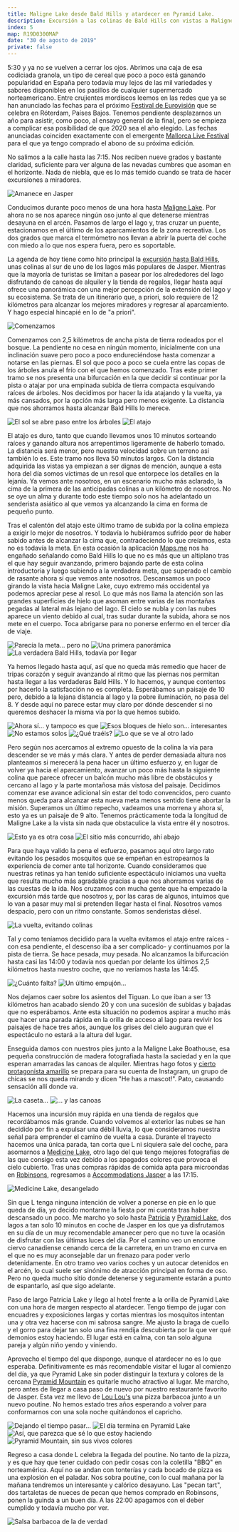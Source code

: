 ```yaml
---
title: Maligne Lake desde Bald Hills y atardecer en Pyramid Lake.
description: Excursión a las colinas de Bald Hills con vistas a Maligne Lake. Paradas en Medicine Lake y Pyramid Lake al atardecer antes de cenar otro poutine de Lou Lou's Pizzeria & Breakfast.
index: 5
map: R19D0300MAP
date: "30 de agosto de 2019"
private: false
---
```

5:30 y ya no se vuelven a cerrar los ojos. Abrimos una caja de esa codiciada granola, un tipo de cereal que poco a poco está ganando popularidad en España pero todavía muy lejos de las mil variedades y sabores disponibles en los pasillos de cualquier supermercado norteamericano. Entre crujientes mordiscos leemos en las redes que ya se han anunciado las fechas para el próximo [Festival de Eurovisión](https://es.wikipedia.org/wiki/Festival_de_la_Canci%C3%B3n_de_Eurovisi%C3%B3n_2020 "Festival de la Canción de Eurovisión 2020") que se celebra en Róterdam, Países Bajos. Tenemos pendiente desplazarnos un año para asistir, como poco, al ensayo general de la final, pero se empieza a complicar esa posibilidad de que 2020 sea el año elegido. Las fechas anunciadas coinciden exactamente con el emergente  [Mallorca Live Festival](https://mallorcalivefestival.com/) para el que ya tengo comprado el abono de su próxima edición.

No salimos a la calle hasta las 7:15. Nos reciben nueve grados y bastante claridad, suficiente para ver alguna de las nevadas cumbres que asoman en el horizonte. Nada de niebla, que es lo más temido cuando se trata de hacer excursiones a miradores.

![Amanece en Jasper](R19D0301)

Conducimos durante poco menos de una hora hasta [Maligne Lake](https://es.wikipedia.org/wiki/Lago_Maligne). Por ahora no se nos aparece ningún oso junto al que detenerse mientras desayuna en el arcén. Pasamos de largo el lago y, tras cruzar un puente, estacionamos en el último de los aparcamientos de la zona recreativa. Los dos grados que marca el termómetro nos llevan a abrir la puerta del coche con miedo a lo que nos espera fuera, pero es soportable.

La agenda de hoy tiene como hito principal la [excursión hasta Bald Hills](https://es.wikiloc.com/rutas-senderismo/can-15-lago-maligno-y-bald-hills-maligne-lake-and-bald-hills-10236891 "Excursión a Bald Hills (wikiloc)"), unas colinas al sur de uno de los lagos más populares de Jasper. Mientras que la mayoría de turistas se limitan a pasear por los alrededores del lago disfrutando de canoas de alquiler y la tienda de regalos, llegar hasta aquí ofrece una panorámica con una mejor percepción de la extensión del lago y su ecosistema. Se trata de un itinerario que, a priori, solo requiere de 12 kilómetros para alcanzar los mejores miradores y regresar al aparcamiento. Y hago especial hincapié en lo de "a priori".

![Comenzamos](R19D0302)

Comenzamos con 2,5 kilómetros de ancha pista de tierra rodeados por el bosque. La pendiente no cesa en ningún momento, inicialmente con una inclinación suave pero poco a poco endureciéndose hasta comenzar a notarse en las piernas. El sol que poco a poco se cuela entre las copas de los árboles anula el frío con el que hemos comenzado. Tras este primer tramo se nos presenta una bifurcación en la que decidir si continuar por la pista o atajar por una empinada subida de tierra compacta esquivando raíces de árboles. Nos decidimos por hacer la ida atajando y la vuelta, ya más cansados, por la opción más larga pero menos exigente. La distancia que nos ahorramos hasta alcanzar Bald Hills lo merece.

![El sol se abre paso entre los árboles](R19D0303)
![El atajo](R19D0304)

El atajo es duro, tanto que cuando llevamos unos 10 minutos sorteando raíces y ganando altura nos arrepentimos ligeramente de haberlo tomado. La distancia será menor, pero nuestra velocidad sobre un terreno así también lo es. Este tramo nos lleva 50 minutos largos. Con la distancia adquirida las vistas ya empiezan a ser dignas de mención, aunque a esta hora del día somos víctimas de un resol que entorpece los detalles en la lejanía. Ya vemos ante nosotros, en un escenario mucho más aclarado, la cima de la primera de las anticipadas colinas a un kilómetro de nosotros. No se oye un alma y durante todo este tiempo solo nos ha adelantado un senderista asiático al que vemos ya alcanzando la cima en forma de pequeño punto.

Tras el calentón del atajo este último tramo de subida por la colina empieza a exigir lo mejor de nosotros. Y todavía lo hubiéramos sufrido peor de haber sabido antes de alcanzar la cima que, contradeciendo lo que creíamos, esta no es todavía la meta. En esta ocasión la aplicación [Maps.me](https://maps.me/ "Aplicación móvil de mapas offline Maps.me") nos ha engañado señalando como Bald Hills lo que no es más que un altiplano tras el que hay seguir avanzando, primero bajando parte de esta colina introductoria y luego subiendo a la verdadera meta, que superado el cambio de rasante ahora sí que vemos ante nosotros. Descansamos un poco girando la vista hacia Maligne Lake, cuyo extremo más occidental ya podemos apreciar pese al resol. Lo que más nos llama la atención son las grandes superficies de hielo que asoman entre varias de las montañas pegadas al lateral más lejano del lago. El cielo se nubla y con las nubes aparece un viento debido al cual, tras sudar durante la subida, ahora se nos mete en el cuerpo. Toca abrigarse para no ponerse enfermo en el tercer día de viaje.

![Parecía la meta... pero no](R19D0305)
![Una primera panorámica](R19D0306)
![La verdadera Bald Hills, todavía por llegar](R19D0307)

Ya hemos llegado hasta aquí, así que no queda más remedio que hacer de tripas corazón y seguir avanzando al ritmo que las piernas nos permitan hasta llegar a las verdaderas Bald Hills. Y lo hacemos, y aunque contentos por hacerlo la satisfacción no es completa. Esperábamos un paisaje de 10 pero, debido a la lejana distancia al lago y la pobre iluminación, no pasa del 8. Y desde aquí no parece estar muy claro por dónde descender si no queremos deshacer la misma vía por la que hemos subido.

![Ahora sí... y tampoco es que](R19D0309)
![Esos bloques de hielo son... interesantes](R19D0308)
![No estamos solos](R19D0310)
![¿Qué traéis?](R19D0311)
![Lo que se ve al otro lado](R19D0312)

Pero según nos acercamos al extremo opuesto de la colina la vía para descender se ve más y más clara. Y antes de perder demasiada altura nos planteamos si merecerá la pena hacer un último esfuerzo y, en lugar de volver ya hacia el aparcamiento, avanzar un poco más hasta la siguiente colina que parece ofrecer un balcón mucho más libre de obstáculos y cercano al lago y la parte montañosa más vistosa del paisaje. Decidimos comenzar ese avance adicional sin estar del todo convencidos, pero cuanto menos queda para alcanzar esta nueva meta menos sentido tiene abortar la misión. Superamos un último repecho, vadeamos una morrena y ahora sí, esto ya es un paisaje de 9 alto. Tenemos prácticamente toda la longitud de Maligne Lake a la vista sin nada que obstaculice la vista entre él y nosotros.

![Esto ya es otra cosa](R19D0313)
![El sitio más concurrido, ahí abajo](R19D0314)

Para que haya valido la pena el esfuerzo, pasamos aquí otro largo rato evitando los pesados mosquitos que se empeñan en estropearnos la experiencia de comer ante tal horizonte. Cuando consideramos que nuestras retinas ya han tenido suficiente espectáculo iniciamos una vuelta que resulta mucho más agradable gracias a que nos ahorramos varias de las cuestas de la ida. Nos cruzamos con mucha gente que ha empezado la excursión más tarde que nosotros y, por las caras de algunos, intuímos que lo van a pasar muy mal si pretenden llegar hasta el final. Nosotros vamos despacio, pero con un ritmo constante. Somos senderistas diésel.

![La vuelta, evitando colinas](R19D0315)

Tal y como teníamos decidido para la vuelta evitamos el atajo entre raíces -con esa pendiente, el descenso iba a ser complicado- y continuamos por la pista de tierra. Se hace pesada, muy pesada. No alcanzamos la bifurcación hasta casi las 14:00 y todavía nos quedan por delante los últimos 2,5 kilómetros hasta nuestro coche, que no veríamos hasta las 14:45.

![¿Cuánto falta?](R19D0316)
![Un último empujón...](R19D0317)

Nos dejamos caer sobre los asientos del Tiguan. Lo que iban a ser 13 kilómetros han acabado siendo 20 y con una sucesión de subidas y bajadas que no esperábamos. Ante esta situación no podemos aspirar a mucho más que hacer una parada rápida en la orilla de acceso al lago para revivir los paisajes de hace tres años, aunque los grises del cielo auguran que el espectáculo no estará a la altura del lugar.

Enseguida damos con nuestros pies junto a la Maligne Lake Boathouse, esa pequeña construcción de madera fotografiada hasta la saciedad y en la que esperan amarradas las canoas de alquiler. Mientras hago fotos y [cierto protagonista amarillo](https://www.instagram.com/losviajesdepato/ "@losviajesdepato en Instagram") se prepara para su cuenta de Instagram, un grupo de chicas se nos queda mirando y dicen "He has a mascot!". Pato, causando sensación allí donde va.

![La caseta...](R19D0319)
![... y las canoas](R19D0318)

Hacemos una incursión muy rápida en una tienda de regalos que recordábamos más grande. Cuando volvemos al exterior las nubes se han decidido por fin a expulsar una débil lluvia, lo que consideramos nuestra señal para emprender el camino de vuelta a casa. Durante el trayecto hacemos una única parada, tan corta que L ni siquiera sale del coche, para asomarnos a [Medicine Lake](https://en.wikipedia.org/wiki/Medicine_Lake_(Alberta)), otro lago del que tengo mejores fotografías de las que consigo esta vez debido a los apagados colores que provoca el cielo cubierto. Tras unas compras rápidas de comida apta para microondas en [Robinsons](http://robinsonfoods.com/ "Supermercado Robinsons, en Jasper"), regresamos a [Accommodations Jasper](http://www.accommodationsjasper.com/) a las 17:15.

![Medicine Lake, desangelado](R19D0320)

Sin que L tenga ninguna intención de volver a ponerse en pie en lo que queda de día, yo decido montarme la fiesta por mi cuenta tras haber descansado un poco. Me marcho yo solo hasta [Patricia](https://en.wikipedia.org/wiki/Patricia_Lake_(Alberta) "Patricia Lake") y [Pyramid Lake](https://en.wikipedia.org/wiki/Pyramid_Lake_(Alberta)), dos lagos a tan solo 10 minutos en coche de Jasper en los que ya disfrutamos en su día de un muy recomendable amanecer pero que no tuve la ocasión de disfrutar con las últimas luces del día. Por el camino veo un enorme ciervo canadiense cenando cerca de la carretera, en un tramo en curva en el que no es muy aconsejable dar un frenazo para poder verlo detenidamente. En otro tramo veo varios coches y un autocar detenidos en el arcén, lo cual suele ser sinónimo de atracción principal en forma de oso. Pero no queda mucho sitio donde detenerse y seguramente estarán a punto de espantarlo, así que sigo adelante.

Paso de largo Patricia Lake y llego al hotel frente a la orilla de Pyramid Lake con una hora de margen respecto al atardecer. Tengo tiempo de jugar con encuadres y exposiciones largas y cortas mientras los mosquitos intentan una y otra vez hacerse con mi sabrosa sangre. Me ajusto la braga de cuello y el gorro para dejar tan solo una fina rendija descubierta por la que ver qué demonios estoy haciendo. El lugar está en calma, con tan solo alguna pareja y algún niño yendo y viniendo.

Aprovecho el tiempo del que dispongo, aunque el atardecer no es lo que esperaba. Definitivamente es más recomendable visitar el lugar al comienzo del día, ya que Pyramid Lake sin poder distinguir la textura y colores de la cercana [Pyramid Mountain](https://en.wikipedia.org/wiki/Pyramid_Mountain_(Alberta)) es quitarle mucho atractivo al lugar. Me marcho, pero antes de llegar a casa paso de nuevo por nuestro restaurante favorito de Jasper. Esta vez me llevo de [Lou Lou's](http://loulous.ca/ "Lou Lou's Breakfast & Pizzeria") una pizza barbacoa junto a un nuevo poutine. No hemos estado tres años esperando a volver para conformarnos con una sola noche quitándonos el capricho.

![Dejando el tiempo pasar...](R19D0322)
![El día termina en Pyramid Lake](R19D0321)
![Así, que parezca que sé lo que estoy haciendo](R19D0323)
![Pyramid Mountain, sin sus vivos colores](R19D0324)

Regreso a casa donde L celebra la llegada del poutine. No tanto de la pizza, y es que hay que tener cuidado con pedir cosas con la coletilla "BBQ" en norteamérica. Aquí no se andan con tonterías y cada bocado de pizza es una explosión en el paladar. Nos sobra poutine, con lo cual mañana por la mañana tendremos un interesante y calórico desayuno. Las "pecan tart", dos tartaletas de nueces de pecan que hemos comprado en Robinsons, ponen la guinda a un buen día. A las 22:00 apagamos con el deber cumplido y todavía mucho por ver.

![Salsa barbacoa de la de verdad](R19D0325)